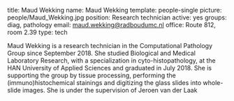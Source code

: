title: Maud Wekking
name: Maud Wekking
template: people-single
picture: people/Maud_Wekking.jpg
position: Research technician
active: yes
groups: diag, pathology
email: maud.wekking@radboudumc.nl
office: Route 812, room 2.39
type: tech



Maud Wekking is a research technician in the Computational Pathology Group since September 2018. She studied Biological and Medical Laboratory Research, with a specialization in cyto-histopathology, at the HAN University of Applied Sciences and graduated in July 2018. She is supporting the group by tissue processing, performing the (immuno)histochemical stainings and digitizing the glass slides into whole-slide images. She is under the supervision of Jeroen van der Laak
